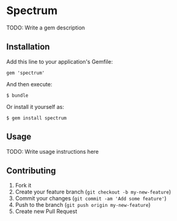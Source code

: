 # Spectrum

TODO: Write a gem description

## Installation

Add this line to your application's Gemfile:

    gem 'spectrum'

And then execute:

    $ bundle

Or install it yourself as:

    $ gem install spectrum

## Usage

TODO: Write usage instructions here

## Contributing

1. Fork it
2. Create your feature branch (`git checkout -b my-new-feature`)
3. Commit your changes (`git commit -am 'Add some feature'`)
4. Push to the branch (`git push origin my-new-feature`)
5. Create new Pull Request
